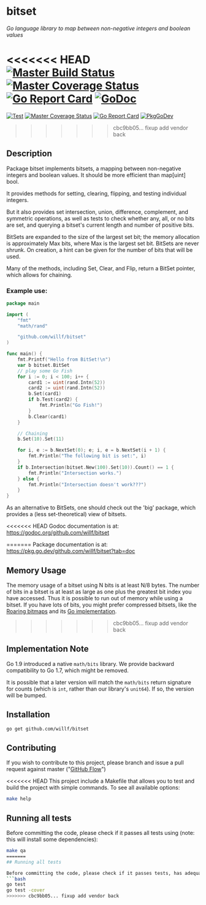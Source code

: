 # bitset

*Go language library to map between non-negative integers and boolean values*

<<<<<<< HEAD
[![Master Build Status](https://secure.travis-ci.org/willf/bitset.png?branch=master)](https://travis-ci.org/willf/bitset?branch=master)
[![Master Coverage Status](https://coveralls.io/repos/willf/bitset/badge.svg?branch=master&service=github)](https://coveralls.io/github/willf/bitset?branch=master)
[![Go Report Card](https://goreportcard.com/badge/github.com/willf/bitset)](https://goreportcard.com/report/github.com/willf/bitset)
[![GoDoc](https://godoc.org/github.com/willf/bitset?status.svg)](http://godoc.org/github.com/willf/bitset)
=======
[![Test](https://github.com/willf/bitset/workflows/Test/badge.svg)](https://github.com/willf/bitset/actions?query=workflow%3ATest)
[![Master Coverage Status](https://coveralls.io/repos/willf/bitset/badge.svg?branch=master&service=github)](https://coveralls.io/github/willf/bitset?branch=master)
[![Go Report Card](https://goreportcard.com/badge/github.com/willf/bitset)](https://goreportcard.com/report/github.com/willf/bitset)
[![PkgGoDev](https://pkg.go.dev/badge/github.com/willf/bitset?tab=doc)](https://pkg.go.dev/github.com/willf/bitset?tab=doc)
>>>>>>> cbc9bb05... fixup add vendor back


## Description

Package bitset implements bitsets, a mapping between non-negative integers and boolean values.
It should be more efficient than map[uint] bool.

It provides methods for setting, clearing, flipping, and testing individual integers.

But it also provides set intersection, union, difference, complement, and symmetric operations, as well as tests to check whether any, all, or no bits are set, and querying a bitset's current length and number of positive bits.

BitSets are expanded to the size of the largest set bit; the memory allocation is approximately Max bits, where Max is the largest set bit. BitSets are never shrunk. On creation, a hint can be given for the number of bits that will be used.

Many of the methods, including Set, Clear, and Flip, return a BitSet pointer, which allows for chaining.

### Example use:

```go
package main

import (
	"fmt"
	"math/rand"

	"github.com/willf/bitset"
)

func main() {
	fmt.Printf("Hello from BitSet!\n")
	var b bitset.BitSet
	// play some Go Fish
	for i := 0; i < 100; i++ {
		card1 := uint(rand.Intn(52))
		card2 := uint(rand.Intn(52))
		b.Set(card1)
		if b.Test(card2) {
			fmt.Println("Go Fish!")
		}
		b.Clear(card1)
	}

	// Chaining
	b.Set(10).Set(11)

	for i, e := b.NextSet(0); e; i, e = b.NextSet(i + 1) {
		fmt.Println("The following bit is set:", i)
	}
	if b.Intersection(bitset.New(100).Set(10)).Count() == 1 {
		fmt.Println("Intersection works.")
	} else {
		fmt.Println("Intersection doesn't work???")
	}
}
```

As an alternative to BitSets, one should check out the 'big' package, which provides a (less set-theoretical) view of bitsets.

<<<<<<< HEAD
Godoc documentation is at: https://godoc.org/github.com/willf/bitset

=======
Package documentation is at: https://pkg.go.dev/github.com/willf/bitset?tab=doc

## Memory Usage

The memory usage of a bitset using N bits is at least N/8 bytes. The number of bits in a bitset is at least as large as one plus the greatest bit index you have accessed. Thus it is possible to run out of memory while using a bitset. If you have lots of bits, you might prefer compressed bitsets, like the [Roaring bitmaps](http://roaringbitmap.org) and its [Go implementation](https://github.com/RoaringBitmap/roaring).
>>>>>>> cbc9bb05... fixup add vendor back

## Implementation Note

Go 1.9 introduced a native `math/bits` library. We provide backward compatibility to Go 1.7, which might be removed.

It is possible that a later version will match the `math/bits` return signature for counts (which is `int`, rather than our library's `unit64`). If so, the version will be bumped.

## Installation

```bash
go get github.com/willf/bitset
```

## Contributing

If you wish to contribute to this project, please branch and issue a pull request against master ("[GitHub Flow](https://guides.github.com/introduction/flow/)")

<<<<<<< HEAD
This project include a Makefile that allows you to test and build the project with simple commands.
To see all available options:
```bash
make help
```

## Running all tests

Before committing the code, please check if it passes all tests using (note: this will install some dependencies):
```bash
make qa
=======
## Running all tests

Before committing the code, please check if it passes tests, has adequate coverage, etc.
```bash
go test
go test -cover
>>>>>>> cbc9bb05... fixup add vendor back
```
